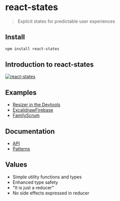 # react-states

> Explicit states for predictable user experiences

## Install

```sh
npm install react-states
```

## Introduction to react-states

[![react-states](https://img.youtube.com/vi/4M--Kp41CjI/0.jpg)](https://www.youtube.com/watch?v=4M--Kp41CjI)

## Examples

- [Resizer in the Devtools](./src/devtools//Resizer.tsx)
- [ExcalidrawFirebase](https://github.com/codesandbox/excalidraw-firebase/tree/main/src)
- [FamilyScrum](https://github.com/christianalfoni/family-scrum-v2/tree/main/src)

## Documentation

- [API](./docs/api.md)
- [Patterns](./docs/patterns.md)

## Values

- Simple utility functions and types
- Enhanced type safety
- "It is just a reducer"
- No side effects expressed in reducer
